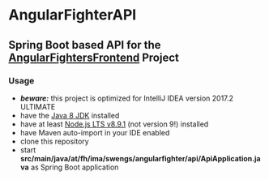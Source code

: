 # AngularFighterAPI
## Spring Boot based API for the [AngularFightersFrontend](https://github.com/haxhaagn15/AngularFightersFrontend) Project

### Usage
- ***beware:*** this project is optimized for IntelliJ IDEA version 2017.2 ULTIMATE
- have the [Java 8 JDK](http://www.oracle.com/technetwork/java/javase/downloads/jdk8-downloads-2133151.html) installed
- have at least [Node.js LTS v8.9.1](https://nodejs.org/en/) (not version 9!) installed
- have Maven auto-import in your IDE enabled
- clone this repository
- start **src/main/java/at/fh/ima/swengs/angularfighter/api/ApiApplication.java** as Spring Boot application
